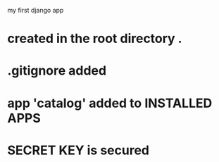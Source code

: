 my first django app

# created in the root directory .
# .gitignore added 
# app 'catalog' added to INSTALLED APPS
# SECRET KEY is secured

